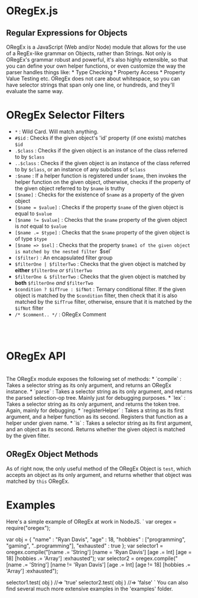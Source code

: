 # ORegEx.js #
## Regular Expressions for Objects ##

ORegEx is a JavaScript (Web and/or Node) module that allows for the use of a RegEx-like grammar on Objects, rather than Strings.
Not only is ORegEx's grammar robust and powerful, it's also highly extensible, so that you can define your own helper functions, or even
 customize the way the parser handles things like:
	* Type Checking
	* Property Access
	* Property Value Testing
etc.  ORegEx does not care about whitespace, so you can have selector strings that span only one line, or hundreds, and they'll evaluate the same way.

# ORegEx Selector Filters #

* `*` : Wild Card.  Will match anything.
* `#$id` : Checks if the given object's 'id' property (if one exists) matches `$id`
* `.$class` : Checks if the given object is an instance of the class referred to by `$class`
* `..$class` : Checks if the given object is an instance of the class referred to by `$class`, or an instance of any subclass of `$class`
* `:$name` : If a helper function is registered under `$name`, then invokes the helper function on the given object, otherwise, checks if the property of the 
	given object referred to by `$name` is truthy
* `[$name]` : Checks for the existence of `$name` as a property of the given object
* `[$name = $value]` : Checks if the property `$name` of the given object is equal to `$value`
* `[$name != $value]` : Checks that the `$name` property of the given object is *not* equal to `$value`
* `[$name .= $type]` : Checks that the `$name` property of the given object is of type `$type`
* `[$name => $sel]` : Checks that the property `$name1 of the given object is matched by the nested filter `$sel`
* `($filter)` : An encapsulated filter group
* `$filterOne | $filterTwo` : Checks that the given object is matched by **either** `$filterOne` *or* `$filterTwo`
* `$filterOne & $filterTwo` : Checks that the given object is matched by **both** `$filterOne` *and* `$filterTwo`
* `$condition ? $ifTrue : $ifNot` : Ternary conditional filter.  If the given object is matched by the `$condition` filter, then
	check that it is also matched by the `$ifTrue` filter, otherwise, ensure that it is matched by the `$ifNot` filter
* `/* $comment.. */`  :  ORegEx Comment

<br><br>

# ORegEx API #
<br>
The ORegEx module exposes the following set of methods:
*	`compile` :  Takes a selector string as its only argument, and returns an ORegEx instance.
*	`parse` : Takes a selector string as its only argument, and returns the parsed selection-op tree. Mainly just for debugging purposes.
*	`lex` : Takes a selector string as its only argument, and returns the token tree.  Again, mainly for debugging.
*	`registerHelper` : Takes a string as its first argument, and a helper function as its second.  Registers that function as a helper under given name.
*	`is` : Takes a selector string as its first argument, and an object as its second.  Returns whether the given object is matched by the given filter.

## ORegEx Object Methods ##
As of right now, the only useful method of the ORegEx Object is `test`, which accepts an object as its only argument, and returns whether that object
was matched by `this` ORegEx.

# Examples #
Here's a simple example of ORegEx at work in NodeJS.
`
var oregex = require("oregex");

var obj = {
	"name" : "Ryan Davis",
	"age" : 18,
	"hobbies" : ["programming", "gaming", "..programming"],
	"exhausted" : true
};
var selector1 = oregex.compile("[name .= 'String'] [name = 'Ryan Davis'] [age .= Int] [age = 18] [hobbies .= 'Array'] :exhausted");
var selector2 = oregex.compile("[name .= 'String'] [name != 'Ryan Davis'] [age .= Int] [age != 18] [hobbies .= 'Array'] :exhausted");

selector1.test( obj ) //=> 'true'
selector2.test( obj ) //=> 'false'
`
You can also find several much more extensive examples in the 'examples' folder.